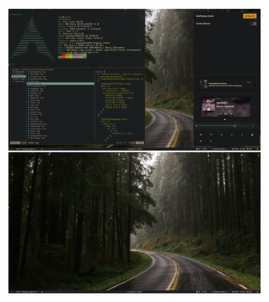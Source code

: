 ![2024-08-13](./.github/2024-08-13T21:27:24,968654761+02:00.png)
![2024-08-13](./.github/2024-08-13T21:27:38,812060841+02:00.png)
